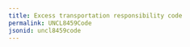 ```yaml
---
title: Excess transportation responsibility code
permalink: UNCL8459Code
jsonid: uncl8459code
---
```

